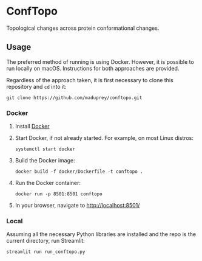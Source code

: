 # ConfTopo
 Topological changes across protein conformational changes.


## Usage
The preferred method of running is using Docker. However, it is possible to run locally on macOS. Instructions for both approaches are provided.

Regardless of the approach taken, it is first necessary to clone this repository and `cd` into it:

```
git clone https://github.com/maduprey/conftopo.git
```

### Docker
1. Install [Docker](https://www.docker.com/)

1. Start Docker, if not already started. For example, on most Linux distros:

	```
	systemctl start docker
	```
1. Build the Docker image: 

	```
	docker build -f docker/Dockerfile -t conftopo .
	```
1. Run the Docker container:

	```
	docker run -p 8501:8501 conftopo
	```
1. In your browser, navigate to [http://localhost:8501/](http://localhost:8501/)


### Local

Assuming all the necessary Python libraries are installed and the repo is the current directory, run Streamlit:

```
streamlit run run_conftopo.py
```
